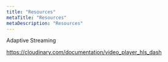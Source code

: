 ```yaml
---
title: "Resources"
metaTitle: "Resources"
metaDescription: "Resources"
---
```


Adaptive Streaming

https://cloudinary.com/documentation/video_player_hls_dash